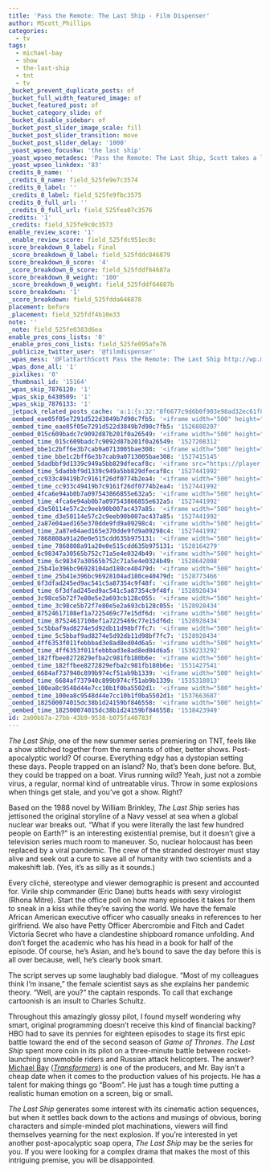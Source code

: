 ```yaml
---
title: 'Pass the Remote: The Last Ship - Film Dispenser'
author: MScott_Phillips
categories:
  - tv
tags:
  - michael-bay
  - show
  - the-last-ship
  - tnt
  - tv
_bucket_prevent_duplicate_posts: of
_bucket_full_width_featured_image: of
_bucket_featured_post: of
_bucket_category_slide: of
_bucket_disable_sidebar: of
_bucket_post_slider_image_scale: fill
_bucket_post_slider_transition: move
_bucket_post_slider_delay: '1000'
_yoast_wpseo_focuskw: 'the last ship'
_yoast_wpseo_metadesc: 'Pass the Remote: The Last Ship, Scott takes a look at Michael Bay''s TNT TV effort.'
_yoast_wpseo_linkdex: '83'
credits_0_name: ''
_credits_0_name: field_525fe9e7c3574
credits_0_label: ''
_credits_0_label: field_525fe9fbc3575
credits_0_full_url: ''
_credits_0_full_url: field_525fea07c3576
credits: '1'
_credits: field_525fe9c0c3573
enable_review_score: '1'
_enable_review_score: field_525fdc951ec8c
score_breakdown_0_label: Final
_score_breakdown_0_label: field_525fddc846879
score_breakdown_0_score: '4'
_score_breakdown_0_score: field_525fddf64687a
score_breakdown_0_weight: '100'
_score_breakdown_0_weight: field_525fddf64687b
score_breakdown: '1'
_score_breakdown: field_525fdda646878
placement: before
_placement: field_525fdf4b10e33
note: ''
_note: field_525fe0383d6ea
enable_pros_cons_lists: '0'
_enable_pros_cons_lists: field_525fe095afe76
_publicize_twitter_user: '@filmdispenser'
_wpas_mess: '@FlatEarthScott Pass the Remote: The Last Ship http://wp.me/p4iufG-3H9 #TNT #Bayhem'
_wpas_done_all: '1'
_pixlikes: '0'
_thumbnail_id: '15164'
_wpas_skip_7876120: '1'
_wpas_skip_6430509: '1'
_wpas_skip_7876133: '1'
_jetpack_related_posts_cache: 'a:1:{s:32:"8f6677c9d6b0f903e98ad32ec61f8deb";a:2:{s:7:"expires";i:1485392880;s:7:"payload";a:3:{i:0;a:1:{s:2:"id";i:7645;}i:1;a:1:{s:2:"id";i:7526;}i:2;a:1:{s:2:"id";i:9684;}}}}'
_oembed_eae05f05e7291d522d3849b7d90c7fb5: '<iframe width="500" height="281" src="https://www.youtube.com/embed/9teNKmm9R3k?start=3&feature=oembed" frameborder="0" allow="autoplay; encrypted-media" allowfullscreen></iframe>'
_oembed_time_eae05f05e7291d522d3849b7d90c7fb5: '1526888207'
_oembed_015c609badc7c9092d87b201f0a26549: '<iframe width="500" height="281" src="https://www.youtube.com/embed/dkhBDhQ4OxM?feature=oembed" frameborder="0" allow="autoplay; encrypted-media" allowfullscreen></iframe>'
_oembed_time_015c609badc7c9092d87b201f0a26549: '1527208312'
_oembed_bbe1c2bff6e3b7cab9a0713005bae308: '<iframe width="500" height="281" src="https://www.youtube.com/embed/_DTbx7c7ez8?feature=oembed" frameborder="0" allow="autoplay; encrypted-media" allowfullscreen></iframe>'
_oembed_time_bbe1c2bff6e3b7cab9a0713005bae308: '1527415145'
_oembed_5dadbbf9d1339c949a5bb829dfecaf8c: '<iframe src="https://player.vimeo.com/video/8386027?app_id=122963" width="500" height="281" frameborder="0" title="Alien for Christmas" webkitallowfullscreen mozallowfullscreen allowfullscreen></iframe>'
_oembed_time_5dadbbf9d1339c949a5bb829dfecaf8c: '1527441992'
_oembed_cc933c49419b7c9161f26df0774b2ea4: '<iframe width="500" height="281" src="https://www.youtube.com/embed/vzVhPCMAxWQ?feature=oembed" frameborder="0" allow="autoplay; encrypted-media" allowfullscreen></iframe>'
_oembed_time_cc933c49419b7c9161f26df0774b2ea4: '1527441992'
_oembed_4fca6e94ab0b7a097543866855e632a5: '<iframe width="500" height="281" src="https://www.youtube.com/embed/gXg2_yExgVY?feature=oembed" frameborder="0" allow="autoplay; encrypted-media" allowfullscreen></iframe>'
_oembed_time_4fca6e94ab0b7a097543866855e632a5: '1527441992'
_oembed_d3e50114e57c2c9eeb90b007ac437a85: '<iframe width="500" height="281" src="https://www.youtube.com/embed/ab0pd9oNf7Q?feature=oembed" frameborder="0" allow="autoplay; encrypted-media" allowfullscreen></iframe>'
_oembed_time_d3e50114e57c2c9eeb90b007ac437a85: '1527441992'
_oembed_2a87e04aed165e370dde9fd9a09298c4: '<iframe width="500" height="281" src="https://www.youtube.com/embed/wBf0xLj7FhU?feature=oembed" frameborder="0" allow="autoplay; encrypted-media" allowfullscreen></iframe>'
_oembed_time_2a87e04aed165e370dde9fd9a09298c4: '1527441992'
_oembed_7868808a91a20e0e515cdd635b975131: '<iframe width="500" height="281" src="https://www.youtube.com/embed/PEZ2r1YGKSA?feature=oembed" frameborder="0" allow="autoplay; encrypted-media" allowfullscreen></iframe>'
_oembed_time_7868808a91a20e0e515cdd635b975131: '1528164279'
_oembed_6c98347a30565b752c71a5e4e0324b49: '<iframe width="500" height="281" src="https://www.youtube.com/embed/FhwktRDG_aQ?feature=oembed" frameborder="0" allow="autoplay; encrypted-media" allowfullscreen></iframe>'
_oembed_time_6c98347a30565b752c71a5e4e0324b49: '1528642008'
_oembed_25b41e396bc96928104ad180ce40479d: '<iframe width="500" height="281" src="https://www.youtube.com/embed/MFWF9dU5Zc0?feature=oembed" frameborder="0" allow="autoplay; encrypted-media" allowfullscreen></iframe>'
_oembed_time_25b41e396bc96928104ad180ce40479d: '1528773466'
_oembed_6f3dfad245ed9ac541c5a87354c9f48f: '<iframe width="500" height="281" src="https://www.youtube.com/embed/rTMINaybeyE?feature=oembed" frameborder="0" allow="autoplay; encrypted-media" allowfullscreen></iframe>'
_oembed_time_6f3dfad245ed9ac541c5a87354c9f48f: '1528928434'
_oembed_3c98ce5b72f7e80e5e2a693cb128c055: '<iframe width="500" height="281" src="https://www.youtube.com/embed/j7RHHPN4gII?feature=oembed" frameborder="0" allow="autoplay; encrypted-media" allowfullscreen></iframe>'
_oembed_time_3c98ce5b72f7e80e5e2a693cb128c055: '1528928434'
_oembed_87524617108ef1a7225469c77e15df6d: '<iframe width="500" height="281" src="https://www.youtube.com/embed/bP8vCXPo-BA?feature=oembed" frameborder="0" allow="autoplay; encrypted-media" allowfullscreen></iframe>'
_oembed_time_87524617108ef1a7225469c77e15df6d: '1528928434'
_oembed_5c5bbaf9ad8274e5d92db11d98bf7fc7: '<iframe width="500" height="281" src="https://www.youtube.com/embed/yqAS2lPISa8?feature=oembed" frameborder="0" allow="autoplay; encrypted-media" allowfullscreen></iframe>'
_oembed_time_5c5bbaf9ad8274e5d92db11d98bf7fc7: '1528928434'
_oembed_4ff6353f011febbbad3e8ad8ed04d6a5: '<iframe width="500" height="281" src="https://www.youtube.com/embed/HikYI0jIAwU?feature=oembed" frameborder="0" allow="autoplay; encrypted-media" allowfullscreen></iframe>'
_oembed_time_4ff6353f011febbbad3e8ad8ed04d6a5: '1530233292'
_oembed_182ffbee8272829efba2c981fb180b6e: '<iframe width="500" height="281" src="https://www.youtube.com/embed/Seg_yBYPjG4?feature=oembed" frameborder="0" allow="autoplay; encrypted-media" allowfullscreen></iframe>'
_oembed_time_182ffbee8272829efba2c981fb180b6e: '1531427541'
_oembed_6684af737940c899b974cf51ab9b1339: '<iframe width="500" height="281" src="https://www.youtube.com/embed/gp-8oB53P7k?feature=oembed" frameborder="0" allow="autoplay; encrypted-media" allowfullscreen></iframe>'
_oembed_time_6684af737940c899b974cf51ab9b1339: '1535318013'
_oembed_100ea8c9548d44e7cc10b1f0ba5502d1: '<iframe width="500" height="281" src="https://www.youtube.com/embed/ek1ePFp-nBI?feature=oembed" frameborder="0" allow="autoplay; encrypted-media" allowfullscreen></iframe>'
_oembed_time_100ea8c9548d44e7cc10b1f0ba5502d1: '1537663687'
_oembed_182500074015dc38b1d24159bf846558: '<iframe width="500" height="281" src="https://www.youtube.com/embed/USPd0vX2sdc?feature=oembed" frameborder="0" allow="autoplay; encrypted-media" allowfullscreen></iframe>'
_oembed_time_182500074015dc38b1d24159bf846558: '1538423949'
id: 2a00bb7a-27bb-43b9-9538-b075fa40783f
---
```

<p><i>The Last Ship</i>, one of the new summer series premiering on TNT, feels like a show stitched together from the remnants of other, better shows. Post-apocalyptic world? Of course. Everything edgy has a dystopian setting these days. People trapped on an island? No, that’s been done before. But, they could be trapped on a boat. Virus running wild? Yeah, just not a zombie virus, a regular, normal kind of untreatable virus. Throw in some explosions when things get stale, and you’ve got a show. Right?</p>
<p>Based on the 1988 novel by William Brinkley, <i>The Last Ship</i> series has jettisoned the original storyline of a Navy vessel at sea when a global nuclear war breaks out. “What if you were literally the last few hundred people on Earth?” is an interesting existential premise, but it doesn’t give a television series much room to maneuver. So, nuclear holocaust has been replaced by a viral pandemic. The crew of the stranded destroyer must stay alive and seek out a cure to save all of humanity with two scientists and a makeshift lab. (Yes, it’s as silly as it sounds.)</p>
<p>Every cliché, stereotype and viewer demographic is present and accounted for. Virile ship commander (Eric Dane) butts heads with sexy virologist (Rhona Mitre). Start the office poll on how many episodes it takes for them to sneak in a kiss while they’re saving the world. We have the female African American executive officer who casually sneaks in references to her girlfriend. We also have Petty Officer Abercrombie and Fitch and Cadet Victoria Secret who have a clandestine shipboard romance unfolding. And don’t forget the academic who has his head in a book for half of the episode. Of course, he’s Asian, and he’s bound to save the day before this is all over because, well, he’s clearly book smart.</p>
<p>The script serves up some laughably bad dialogue. “Most of my colleagues think I’m insane,” the female scientist says as she explains her pandemic theory. “Well, are you?” the captain responds. To call that exchange cartoonish is an insult to Charles Schultz.</p>
<p>Throughout this amazingly glossy pilot, I found myself wondering why smart, original programming doesn’t receive this kind of financial backing? HBO had to save its pennies for eighteen episodes to stage its first epic battle toward the end of the second season of <i>Game of Thrones</i>. <i>The Last Ship</i> spent more coin in its pilot on a three-minute battle between rocket-launching snowmobile riders and Russian attack helicopters. The answer? <a title="Michael Bay is a Genius" href="http://www.squatch.in/michael-bay-is-a-genius/" target="_blank">Michael Bay</a> (<a title="#101: Transformers 4, How to Train Your Dragon 2, and Tammy" href="http://www.squatch.in/101-transformers-4-train-dragon-2-tammy/" target="_blank"><i>Transformers</i></a>) is one of the producers, and Mr. Bay isn’t a cheap date when it comes to the production values of his projects. He has a talent for making things go “Boom”. He just has a tough time putting a realistic human emotion on a screen, big or small.</p>
<p><i>The Last Ship</i> generates some interest with its cinematic action sequences, but when it settles back down to the actions and musings of obvious, boring characters and simple-minded plot machinations, viewers will find themselves yearning for the next explosion. If you’re interested in yet another post-apocalyptic soap opera, <i>The Last Ship</i> may be the series for you. If you were looking for a complex drama that makes the most of this intriguing premise, you will be disappointed.</p>
